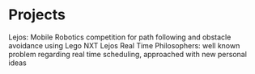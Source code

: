 # Projects
Lejos: Mobile Robotics competition for path following and obstacle avoidance using Lego NXT Lejos
Real Time Philosophers: well known problem regarding real time scheduling, approached with new personal ideas
